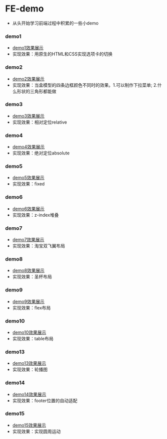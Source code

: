 # FE-demo
- 从头开始学习前端过程中积累的一些小demo

### demo1
- [demo1效果展示](http://118.89.226.43/FE-demo/demo1/demo1.html)
- 实现效果：用原生的HTML和CSS实现选项卡的切换

### demo2
- [demo2效果展示](http://118.89.226.43/FE-demo/demo2/demo2.html)
- 实现效果：当盒模型的四条边框颜色不同时的效果。1.可以制作下拉菜单; 2.什么形状的三角形都能做

### demo3
- [demo3效果展示](http://118.89.226.43/FE-demo/demo3/demo3.html)
- 实现效果：相对定位relative

### demo4
- [demo4效果展示](http://118.89.226.43/FE-demo/demo4/demo4.html)
- 实现效果：绝对定位absolute

### demo5
- [demo5效果展示](http://118.89.226.43/FE-demo/demo5/demo5.html)
- 实现效果：fixed

### demo6
- [demo6效果展示](http://118.89.226.43/FE-demo/demo6/demo6.html)
- 实现效果：z-index堆叠

### demo7
- [demo7效果展示](http://118.89.226.43/FE-demo/demo7/demo7.html)
- 实现效果：淘宝双飞翼布局

### demo8
- [demo8效果展示](http://118.89.226.43/FE-demo/demo8/demo8.html)
- 实现效果：圣杯布局

### demo9
- [demo9效果展示](http://118.89.226.43/FE-demo/demo9/demo9.html)
- 实现效果：flex布局

### demo10
- [demo10效果展示](http://118.89.226.43/FE-demo/demo10/demo10.html)
- 实现效果：table布局

### demo13
- [demo13效果展示](http://118.89.226.43/FE-demo/demo13/demo13.html)
- 实现效果：轮播图

### demo14
- [demo14效果展示](http://118.89.226.43/FE-demo/demo14/demo14.html)
- 实现效果：footer位置的自动适配

### demo15
- [demo15效果展示](http://118.89.226.43/FE-demo/demo15/demo15.html)
- 实现效果：实现圆周运动
